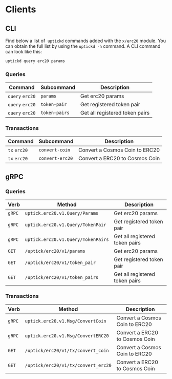 <!--
order: 8
-->

# Clients

## CLI

Find below a list of  `uptickd` commands added with the  `x/erc20` module. You can obtain the full list by using the `uptickd -h` command. A CLI command can look like this:

```bash
uptickd query erc20 params
```

### Queries

| Command                | Subcommand    | Description                    |
| ---------------------- | ------------- | ------------------------------ |
| `query` `erc20` | `params`      | Get erc20 params        |
| `query` `erc20` | `token-pair`  | Get registered token pair      |
| `query` `erc20` | `token-pairs` | Get all registered token pairs |

### Transactions

| Command             | Subcommand      | Description                    |
| ------------------- | --------------- | ------------------------------ |
| `tx` `erc20` | `convert-coin`  | Convert a Cosmos Coin to ERC20 |
| `tx` `erc20` | `convert-erc20` | Convert a ERC20 to Cosmos Coin |

## gRPC

### Queries

| Verb   | Method                                   | Description                    |
| ------ | ---------------------------------------- | ------------------------------ |
| `gRPC` | `uptick.erc20.v1.Query/Params`     | Get erc20 params        |
| `gRPC` | `uptick.erc20.v1.Query/TokenPair`  | Get registered token pair      |
| `gRPC` | `uptick.erc20.v1.Query/TokenPairs` | Get all registered token pairs |
| `GET`  | `/uptick/erc20/v1/params`          | Get erc20 params        |
| `GET`  | `/uptick/erc20/v1/token_pair`      | Get registered token pair      |
| `GET`  | `/uptick/erc20/v1/token_pairs`     | Get all registered token pairs |

### Transactions

| Verb   | Method                                    | Description                    |
| ------ | ----------------------------------------- | ------------------------------ |
| `gRPC` | `uptick.erc20.v1.Msg/ConvertCoin`   | Convert a Cosmos Coin to ERC20 |
| `gRPC` | `uptick.erc20.v1.Msg/ConvertERC20`  | Convert a ERC20 to Cosmos Coin |
| `GET`  | `/uptick/erc20/v1/tx/convert_coin`  | Convert a Cosmos Coin to ERC20 |
| `GET`  | `/uptick/erc20/v1/tx/convert_erc20` | Convert a ERC20 to Cosmos Coin |

<!-- ## JSON-RPC

TODO

- Prereq: intrarelaying enabled, pair enabled, evm hook enabled
- Transfer registered ERC20 to module address
- Should update balance on the bank module -->
